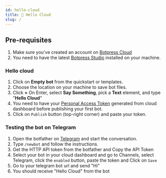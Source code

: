 ```yaml
---
id: hello-cloud
title: 👋 Hello Cloud
slug: /
---
```


## Pre-requisites
1. Make sure you've created an account on [Botpress Cloud](https://sso.botpress.cloud)
2. You need to have the latest [Botpress Studio](https://sso.botpress.cloud) installed on your machine.

### Hello cloud
1. Click on **Empty bot** from the quickstart or templates.
2. Choose the location on your machine to save bot files.
3. Click **+** On Enter, select **Say Something**, pick a **Text** element, and type "**Hello Cloud**"
4. You need to have your [Personal Access Token](https://app.botpress.cloud/settings) generated from cloud dashboard before publishing your first bot.
6. Click on `Publish` button (top-right corner) and paste your token.

### Testing the bot on Telegram
1. Open the botfather on [Telegram](https://t.me/botfather) and start the conversation.
2. Type `/newbot` and follow the instructions.
3. Get the HTTP API token from the botfather and Copy the API Token
4. Select your bot in your cloud dashboard and go to Channels, select Telegram, click the `enabled` button, paste the token and Click on `Save`
5. Go to your telegram bot url and send "Hi"
6. You should receive "Hello Cloud" from the bot

